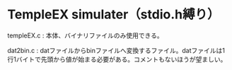 # TempleEX simulater（stdio.h縛り）

templeEX.c : 本体、バイナリファイルのみ使用できる。

dat2bin.c : datファイルからbinファイルへ変換するファイル。datファイルは1行1バイトで先頭から値が始まる必要がある。コメントもないほうが望ましい。